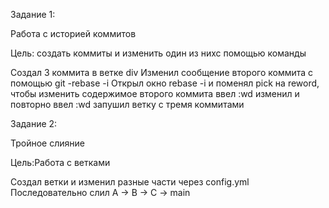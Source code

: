 Задание 1:

Работа с историей коммитов

Цель: создать коммиты и изменить один из нихс помощью команды

Создал 3 коммита в ветке div
Изменил сообщение второго коммита с помощью git -rebase -i
Открыл окно rebase -i и поменял pick на reword, чтобы изменить содержимое второго коммита
ввел :wd изменил и повторно ввел :wd
запушил ветку с тремя коммитами


Задание 2:

Тройное слияние

Цель:Работа с ветками

Создал ветки и изменил разные части через config.yml
Последовательно слил A -> B -> C -> main

